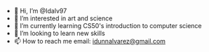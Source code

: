 - 👋 Hi, I’m @Idalv97
- 👀 I’m interested in art and science
- 🌱 I’m currently learning CS50's introduction to computer science
- 💞️ I’m looking to learn new skills 
- 📫 How to reach me email: idunnalvarez@gmail.com

<!---
Idalv97/Idalv97 is a ✨ special ✨ repository because its `README.md` (this file) appears on your GitHub profile.
You can click the Preview link to take a look at your changes.
--->

